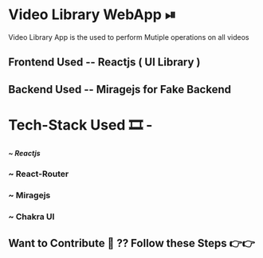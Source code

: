 # Video Library WebApp ⏯
 Video Library App is the used to perform Mutiple  operations on all videos  

 <h2>  Frontend Used -- Reactjs (  UI  Library ) </h2> 
 <h2>  Backend Used  -- Miragejs for Fake Backend </h2> 

 # Tech-Stack  Used 🎞 -
 <h5> ~ Reactjs  </h5>
 <h3> ~ React-Router </h3>
 <h3> ~ Miragejs  </h3>
 <h3> ~ Chakra UI  </h3>
 
## Want to Contribute 👀 ??   Follow these Steps 👉👉
